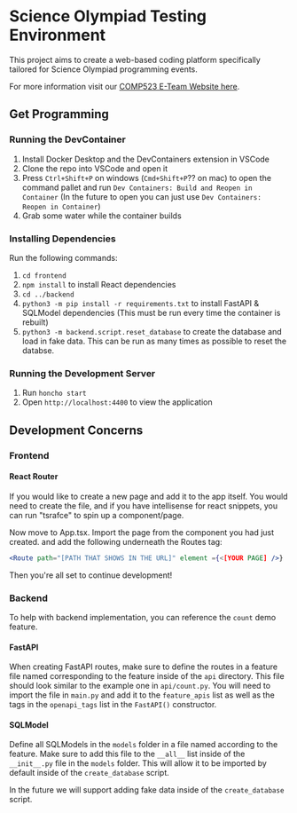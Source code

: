 # Science Olympiad Testing Environment

This project aims to create a web-based coding platform specifically tailored for Science Olympiad programming events.

For more information visit our [COMP523 E-Team Website here](https://tarheels.live/eteam/).

## Get Programming

### Running the DevContainer

1. Install Docker Desktop and the DevContainers extension in VSCode
2. Clone the repo into VSCode and open it
3. Press `Ctrl+Shift+P` on windows (`Cmd+Shift+P`?? on mac) to open the command pallet and run `Dev Containers: Build and Reopen in Container` (In the future to open you can just use `Dev Containers: Reopen in Container`)
4. Grab some water while the container builds

### Installing Dependencies

Run the following commands:

1. `cd frontend`
2. `npm install` to install React dependencies
3. `cd ../backend`
4. `python3 -m pip install -r requirements.txt` to install FastAPI & SQLModel dependencies (This must be run every time the container is rebuilt)
5. `python3 -m backend.script.reset_database` to create the database and load in fake data. This can be run as many times as possible to reset the databse.

### Running the Development Server

1. Run `honcho start`
2. Open `http://localhost:4400` to view the application

## Development Concerns

### Frontend

#### React Router

If you would like to create a new page and add it to the app itself. You would need to create the file, and if you have intellisense for react snippets, you can run "tsrafce" to spin up a component/page.

Now move to App.tsx. Import the page from the component you had just created. and add the following underneath the Routes tag:

```jsx
<Route path="[PATH THAT SHOWS IN THE URL]" element ={<[YOUR PAGE] />}
```

Then you're all set to continue development!

### Backend

To help with backend implementation, you can reference the `count` demo feature.

#### FastAPI

When creating FastAPI routes, make sure to define the routes in a feature file named corresponding to the feature inside of the `api` directory.
This file should look similar to the example one in `api/count.py`. You will need to import the file in `main.py` and
add it to the `feature_apis` list as well as the tags in the `openapi_tags` list in the `FastAPI()` constructor.

#### SQLModel

Define all SQLModels in the `models` folder in a file named according to the feature. Make sure to add this file to the `__all__` list inside
of the `__init__.py` file in the `models` folder. This will allow it to be imported by default inside of the `create_database` script.

In the future we will support adding fake data inside of the `create_database` script.
